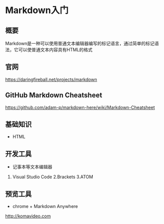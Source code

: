 Markdown入门
===

## 概要

Markdown是一种可以使用普通文本编辑器编写的标记语言，通过简单的标记语法，它可以使普通文本内容具有HTML的格式

## 官网

https://daringfireball.net/projects/markdown


## GitHub Markdown Cheatsheet

https://github.com/adam-p/markdown-here/wiki/Markdown-Cheatsheet

## 基础知识

+ HTML

## 开发工具

* 记事本等文本编辑器
1. Visual Studio Code
2.Brackets
3.ATOM

## 预览工具
* chrome + Markdown Anywhere

http://komavideo.com


